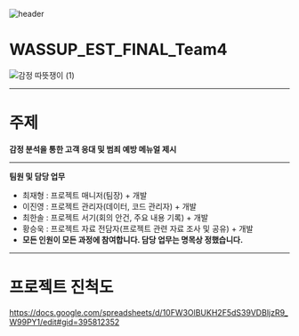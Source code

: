 ![header](https://capsule-render.vercel.app/api?type=wave&color=auto&height=300&section=header&text=WASSUP_EST_FINAL_PROJECT&fontSize=90)

# WASSUP_EST_FINAL_Team4
![감정 따뜻쟁이 (1)](https://github.com/2j0123/WASSUP_EST_FINAL_Team4/assets/91775854/e2aa64fc-017b-4ddf-b2b7-ca5c46f99080)



---
# 주제  
**감정 분석을 통한 고객 응대 및 범죄 예방 메뉴얼 제시**

   ---
**팀원 및 담당 업무**
  + 최재형 : 프로젝트 매니저(팀장) + 개발 
  + 이진영 : 프로젝트 관리자(데이터, 코드 관리자) + 개발
  + 최한솔 : 프로젝트 서기(회의 안건, 주요 내용 기록) + 개발
  + 황승욱 : 프로젝트 자료 전담자(프로젝트 관련 자료 조사 및 공유) + 개발
  + **모든 인원이 모든 과정에 참여합니다. 담당 업무는 명목상 정했습니다.**
---
# 프로젝트 진척도  
https://docs.google.com/spreadsheets/d/10FW3OlBUKH2F5dS39VDBljzR9_W99PY1/edit#gid=395812352
